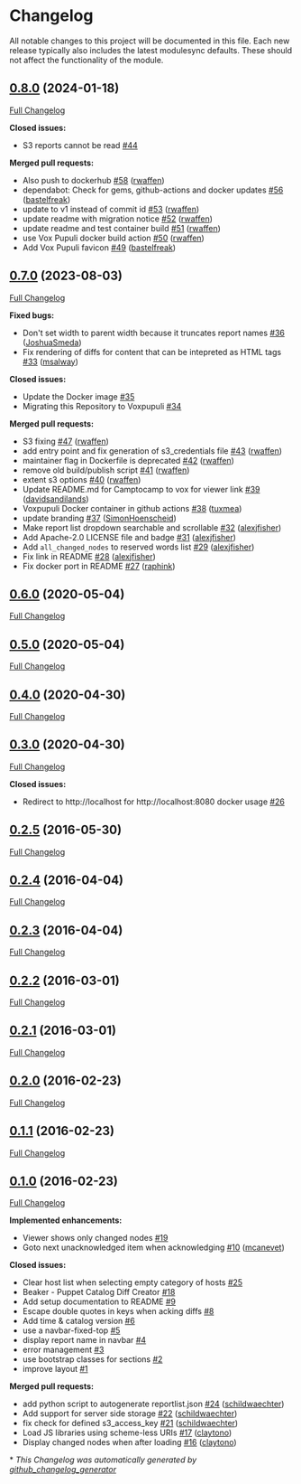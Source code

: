 # Changelog

All notable changes to this project will be documented in this file.
Each new release typically also includes the latest modulesync defaults.
These should not affect the functionality of the module.

## [0.8.0](https://github.com/voxpupuli/puppet-catalog-diff-viewer/tree/0.8.0) (2024-01-18)

[Full Changelog](https://github.com/voxpupuli/puppet-catalog-diff-viewer/compare/0.7.0...0.8.0)

**Closed issues:**

- S3 reports cannot be read [\#44](https://github.com/voxpupuli/puppet-catalog-diff-viewer/issues/44)

**Merged pull requests:**

- Also push to dockerhub [\#58](https://github.com/voxpupuli/puppet-catalog-diff-viewer/pull/58) ([rwaffen](https://github.com/rwaffen))
- dependabot: Check for gems, github-actions and docker updates [\#56](https://github.com/voxpupuli/puppet-catalog-diff-viewer/pull/56) ([bastelfreak](https://github.com/bastelfreak))
- update to v1 instead of commit id [\#53](https://github.com/voxpupuli/puppet-catalog-diff-viewer/pull/53) ([rwaffen](https://github.com/rwaffen))
- update readme with migration notice [\#52](https://github.com/voxpupuli/puppet-catalog-diff-viewer/pull/52) ([rwaffen](https://github.com/rwaffen))
- update readme and test container build [\#51](https://github.com/voxpupuli/puppet-catalog-diff-viewer/pull/51) ([rwaffen](https://github.com/rwaffen))
- use Vox Pupuli docker build action [\#50](https://github.com/voxpupuli/puppet-catalog-diff-viewer/pull/50) ([rwaffen](https://github.com/rwaffen))
- Add Vox Pupuli favicon [\#49](https://github.com/voxpupuli/puppet-catalog-diff-viewer/pull/49) ([bastelfreak](https://github.com/bastelfreak))

## [0.7.0](https://github.com/voxpupuli/puppet-catalog-diff-viewer/tree/0.7.0) (2023-08-03)

[Full Changelog](https://github.com/voxpupuli/puppet-catalog-diff-viewer/compare/0.6.0...0.7.0)

**Fixed bugs:**

- Don't set width to parent width because it truncates report names [\#36](https://github.com/voxpupuli/puppet-catalog-diff-viewer/pull/36) ([JoshuaSmeda](https://github.com/JoshuaSmeda))
- Fix rendering of diffs for content that can be intepreted as HTML tags [\#33](https://github.com/voxpupuli/puppet-catalog-diff-viewer/pull/33) ([msalway](https://github.com/msalway))

**Closed issues:**

- Update the Docker image [\#35](https://github.com/voxpupuli/puppet-catalog-diff-viewer/issues/35)
- Migrating this Repository to Voxpupuli [\#34](https://github.com/voxpupuli/puppet-catalog-diff-viewer/issues/34)

**Merged pull requests:**

- S3 fixing [\#47](https://github.com/voxpupuli/puppet-catalog-diff-viewer/pull/47) ([rwaffen](https://github.com/rwaffen))
- add entry point and fix generation of s3\_credentials file [\#43](https://github.com/voxpupuli/puppet-catalog-diff-viewer/pull/43) ([rwaffen](https://github.com/rwaffen))
- maintainer flag in Dockerfile is deprecated [\#42](https://github.com/voxpupuli/puppet-catalog-diff-viewer/pull/42) ([rwaffen](https://github.com/rwaffen))
- remove old build/publish script [\#41](https://github.com/voxpupuli/puppet-catalog-diff-viewer/pull/41) ([rwaffen](https://github.com/rwaffen))
- extent s3 options [\#40](https://github.com/voxpupuli/puppet-catalog-diff-viewer/pull/40) ([rwaffen](https://github.com/rwaffen))
- Update README.md for Camptocamp to vox for viewer link [\#39](https://github.com/voxpupuli/puppet-catalog-diff-viewer/pull/39) ([davidsandilands](https://github.com/davidsandilands))
- Voxpupuli Docker container in github actions [\#38](https://github.com/voxpupuli/puppet-catalog-diff-viewer/pull/38) ([tuxmea](https://github.com/tuxmea))
- update branding [\#37](https://github.com/voxpupuli/puppet-catalog-diff-viewer/pull/37) ([SimonHoenscheid](https://github.com/SimonHoenscheid))
- Make report list dropdown searchable and scrollable [\#32](https://github.com/voxpupuli/puppet-catalog-diff-viewer/pull/32) ([alexjfisher](https://github.com/alexjfisher))
- Add Apache-2.0 LICENSE file and badge [\#31](https://github.com/voxpupuli/puppet-catalog-diff-viewer/pull/31) ([alexjfisher](https://github.com/alexjfisher))
- Add `all_changed_nodes` to reserved words list [\#29](https://github.com/voxpupuli/puppet-catalog-diff-viewer/pull/29) ([alexjfisher](https://github.com/alexjfisher))
- Fix link in README [\#28](https://github.com/voxpupuli/puppet-catalog-diff-viewer/pull/28) ([alexjfisher](https://github.com/alexjfisher))
- Fix docker port in README [\#27](https://github.com/voxpupuli/puppet-catalog-diff-viewer/pull/27) ([raphink](https://github.com/raphink))

## [0.6.0](https://github.com/voxpupuli/puppet-catalog-diff-viewer/tree/0.6.0) (2020-05-04)

[Full Changelog](https://github.com/voxpupuli/puppet-catalog-diff-viewer/compare/0.5.0...0.6.0)

## [0.5.0](https://github.com/voxpupuli/puppet-catalog-diff-viewer/tree/0.5.0) (2020-05-04)

[Full Changelog](https://github.com/voxpupuli/puppet-catalog-diff-viewer/compare/0.4.0...0.5.0)

## [0.4.0](https://github.com/voxpupuli/puppet-catalog-diff-viewer/tree/0.4.0) (2020-04-30)

[Full Changelog](https://github.com/voxpupuli/puppet-catalog-diff-viewer/compare/0.3.0...0.4.0)

## [0.3.0](https://github.com/voxpupuli/puppet-catalog-diff-viewer/tree/0.3.0) (2020-04-30)

[Full Changelog](https://github.com/voxpupuli/puppet-catalog-diff-viewer/compare/0.2.5...0.3.0)

**Closed issues:**

- Redirect to http://localhost for http://localhost:8080 docker usage [\#26](https://github.com/voxpupuli/puppet-catalog-diff-viewer/issues/26)

## [0.2.5](https://github.com/voxpupuli/puppet-catalog-diff-viewer/tree/0.2.5) (2016-05-30)

[Full Changelog](https://github.com/voxpupuli/puppet-catalog-diff-viewer/compare/0.2.4...0.2.5)

## [0.2.4](https://github.com/voxpupuli/puppet-catalog-diff-viewer/tree/0.2.4) (2016-04-04)

[Full Changelog](https://github.com/voxpupuli/puppet-catalog-diff-viewer/compare/0.2.3...0.2.4)

## [0.2.3](https://github.com/voxpupuli/puppet-catalog-diff-viewer/tree/0.2.3) (2016-04-04)

[Full Changelog](https://github.com/voxpupuli/puppet-catalog-diff-viewer/compare/0.2.2...0.2.3)

## [0.2.2](https://github.com/voxpupuli/puppet-catalog-diff-viewer/tree/0.2.2) (2016-03-01)

[Full Changelog](https://github.com/voxpupuli/puppet-catalog-diff-viewer/compare/0.2.1...0.2.2)

## [0.2.1](https://github.com/voxpupuli/puppet-catalog-diff-viewer/tree/0.2.1) (2016-03-01)

[Full Changelog](https://github.com/voxpupuli/puppet-catalog-diff-viewer/compare/0.2.0...0.2.1)

## [0.2.0](https://github.com/voxpupuli/puppet-catalog-diff-viewer/tree/0.2.0) (2016-02-23)

[Full Changelog](https://github.com/voxpupuli/puppet-catalog-diff-viewer/compare/0.1.1...0.2.0)

## [0.1.1](https://github.com/voxpupuli/puppet-catalog-diff-viewer/tree/0.1.1) (2016-02-23)

[Full Changelog](https://github.com/voxpupuli/puppet-catalog-diff-viewer/compare/0.1.0...0.1.1)

## [0.1.0](https://github.com/voxpupuli/puppet-catalog-diff-viewer/tree/0.1.0) (2016-02-23)

[Full Changelog](https://github.com/voxpupuli/puppet-catalog-diff-viewer/compare/7ee0fb785912ae708d7a7f84f5406f08a2353aaa...0.1.0)

**Implemented enhancements:**

- Viewer shows only changed nodes [\#19](https://github.com/voxpupuli/puppet-catalog-diff-viewer/issues/19)
- Goto next unacknowledged item when acknowledging [\#10](https://github.com/voxpupuli/puppet-catalog-diff-viewer/pull/10) ([mcanevet](https://github.com/mcanevet))

**Closed issues:**

- Clear host list when selecting empty category of hosts [\#25](https://github.com/voxpupuli/puppet-catalog-diff-viewer/issues/25)
- Beaker - Puppet Catalog Diff Creator [\#18](https://github.com/voxpupuli/puppet-catalog-diff-viewer/issues/18)
- Add setup documentation to README [\#9](https://github.com/voxpupuli/puppet-catalog-diff-viewer/issues/9)
- Escape double quotes in keys when acking diffs [\#8](https://github.com/voxpupuli/puppet-catalog-diff-viewer/issues/8)
- Add time & catalog version [\#6](https://github.com/voxpupuli/puppet-catalog-diff-viewer/issues/6)
- use a navbar-fixed-top [\#5](https://github.com/voxpupuli/puppet-catalog-diff-viewer/issues/5)
- display report name in navbar [\#4](https://github.com/voxpupuli/puppet-catalog-diff-viewer/issues/4)
- error management [\#3](https://github.com/voxpupuli/puppet-catalog-diff-viewer/issues/3)
- use bootstrap classes for sections [\#2](https://github.com/voxpupuli/puppet-catalog-diff-viewer/issues/2)
- improve layout [\#1](https://github.com/voxpupuli/puppet-catalog-diff-viewer/issues/1)

**Merged pull requests:**

- add python script to autogenerate reportlist.json [\#24](https://github.com/voxpupuli/puppet-catalog-diff-viewer/pull/24) ([schildwaechter](https://github.com/schildwaechter))
- Add support for server side storage [\#22](https://github.com/voxpupuli/puppet-catalog-diff-viewer/pull/22) ([schildwaechter](https://github.com/schildwaechter))
- fix check for defined s3\_access\_key [\#21](https://github.com/voxpupuli/puppet-catalog-diff-viewer/pull/21) ([schildwaechter](https://github.com/schildwaechter))
- Load JS libraries using scheme-less URIs [\#17](https://github.com/voxpupuli/puppet-catalog-diff-viewer/pull/17) ([claytono](https://github.com/claytono))
- Display changed nodes when after loading [\#16](https://github.com/voxpupuli/puppet-catalog-diff-viewer/pull/16) ([claytono](https://github.com/claytono))



\* *This Changelog was automatically generated by [github_changelog_generator](https://github.com/github-changelog-generator/github-changelog-generator)*
